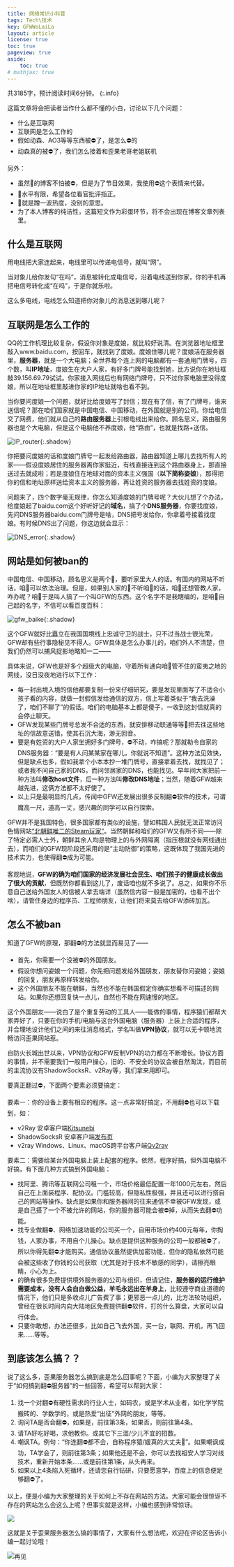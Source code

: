 ```yaml
---
title: 网络常识小科普
tags: Tech\技术
key: GFWWoLaiLa
layout: article
license: true
toc: true
pageview: true
aside:
    toc: true
# mathjax: true
---
```


<meta itemprop="name" content="网络常识小科普">
<meta itemprop="description" content="以上，便是小编为大家整理的关于如何上不存在网站的方法。大家可能会很惊讶不存在的网站怎么会这么上呢？但事实就是这样，小编也感到非常惊讶。">
<meta itemprop="image" content="https://raw.githubusercontent.com/ZaoHan415/ZaoHan415.github.io/master/assets/images/BeHit.jpg">

共3185字，预计阅读时间6分钟。
{:.info}

这篇文章将会把读者当作什么都不懂的小白，讨论以下几个问题：

- 什么是互联网
- 互联网是怎么工作的
- 假如动森、AO3等等东西被:no_entry:了，是怎么:no_entry:的
- 动森真的被:no_entry:了，我们怎么接着和歪果老哥老姐联机

<!--more-->
另外：

- 虽然:baby:的博客不怕被:no_entry:，但是为了节目效果，我使用:no_entry:这个表情来代替。
- :baby:水平有限，希望各位看官批评指正。
- :baby:就是蹭一波热度，没别的意思。
- 为了本人博客的纯洁性，这篇短文作为彩蛋环节，将不会出现在博客文章列表里。

## 什么是互联网

用电线把大家连起来，电线里可以传递电信号，就叫“网”。

当对象儿给你发句“在吗”，消息被转化成电信号，沿着电线送到你家，你的手机再把电信号转化成“在吗”，于是你就乐啦。

这么多电线，电线怎么知道把你对象儿的消息送到哪儿呢？

## 互联网是怎么工作的

QQ的工作机理比较复杂，假设你对象是度娘，就比较好说清。在浏览器地址框里敲入www.baidu.com，按回车，就找到了度娘。度娘住哪儿呢？度娘活在服务器里，**服务器**，就是一个大电脑；全世界每个连上网的电脑都有一套通用门牌号，四个数，叫**IP地址**，度娘生在大户人家，有好多门牌号能找到她，比方说你在地址框敲39.156.69.79试试。你家接入网线后也有网络门牌号，只不过你家电脑里没得度娘，所以在地址框里敲进你家的IP地址就啥也看不到。

当你要问度娘一个问题，就好比给度娘写了封信；现在有了信，有了门牌号，谁来送信呢？那在咱们国家就是中国电信、中国移动，在外国就是别的公司。你给电信交了网费，他们就从自己的**路由服务器**上引根电线出来给你。顾名思义，路由服务器也是个大电脑，但是这个电脑他不养度娘，他“路由”，也就是找路+送信。

![IP_router](https://raw.githubusercontent.com/ZaoHan415/ZaoHan415.github.io/master/assets/images/IP_router.png){:.shadow}

你把要问度娘的话和度娘门牌号一起发给路由器，路由器知道上哪儿去找所有人的家——假设度娘居住的服务器离你家挺近，有线直接连到这个路由器身上，那直接送过去就成啦；若是度娘住在地球对面的资本主义强国（**以下简称姿娘**），那得把你的信和地址原样送给资本主义的服务器，再让姓资的服务器去找姓资的度娘。

问题来了，四个数字毫无规律，你怎么知道度娘的门牌号呢？大伙儿想了个办法，给度娘起了baidu.com这个好听好记的**域名**，搞了个**DNS服务器**，你要找度娘，先问DNS服务器baidu.com门牌号是啥，DNS把号发给你，你拿着号接着找度娘。有时候DNS出了问题，你这边就会显示：

![DNS_error](https://raw.githubusercontent.com/ZaoHan415/ZaoHan415.github.io/master/assets/images/dns-server-cannot-be-reached.png){:.shadow}

## 网站是如何被ban的

中国电信、中国移动，顾名思义是两个:baby:，要听家里大人的话。有国内的网站不听话，咱:older_man:可以依法治理。但是，如果别人家的:baby:不听咱:older_man:的话，咱:older_man:还想管教人家，咋办呢？咱:older_man:于是叫人搞了一个叫GFW的东西。这个名字不是我瞎编的，是咱:older_man:自己起的名字，不信可以看百度百科：

![gfw_baike](https://raw.githubusercontent.com/ZaoHan415/ZaoHan415.github.io/master/assets/images/GFW_baike.png){:.shadow}

这个GFW就好比矗立在我国国境线上忠诚守卫的战士，只不过当战士很光荣，GFW却有些行事隐秘见不得人。GFW具体是怎么办事儿的，咱们外人不清楚，但我们仍然可以捕风捉影地略知一二——

具体来说，GFW也是好多个超级大的电脑，守着所有通向咱:older_man:管不住的蛮夷之地的网线，没日没夜地进行以下工作：

- 每一封出境入境的信他都要复制一份来仔细研究，要是发现里面写了不适合小孩子看的内容，就做一封假信发给通信的双方，信上写着类似于“我去洗澡了，咱们不聊了”的假话。咱们的电脑基本上都是傻子，一收到这封信就真的会停止聊天。
- GFW发现某些门牌号总发不合适的东西，就安排移动联通等等:baby:把去往这些地址的信故意送错，使其石沉大海，渺无回音。
- 要是有姓资的大户人家坐拥好多门牌号，:no_entry:不动，咋搞呢？那就勒令自家的DNS服务器：“要是有人问某某家在哪儿，你就说不知道”。这种方法见效快，但是缺点也多，假如我拿个小本本抄一堆门牌号，直接拿着去找，就找见了；或者我不问自己家的DNS，而问邻居家的DNS，也能找见。早年间大家把前一种方法叫**修改host文件**，后一种方法叫**修改DNS地址**；当然，随着GFW越来越先进，这俩方法都不太好使了。
- 以上只是最明显的几点，传闻中GFW还发展出很多反制翻:no_entry:软件的技术，可谓魔高一尺，道高一丈，感兴趣的同学可以自行探索。

GFW并不是我国特色，很多国家都有类似的设施，譬如<span class="heimu" title="一个黑幕">韩国人民就无法正常访问色情网站</span>[“北朝鲜唯二的Steam玩家”](https://www.wanplus.com/article/183077.html)。当然朝鲜和咱们的GFW又有所不同——除了特定必需人士外，朝鲜其余人均是物理上的与外网隔离（指压根就没有网线通出去），而咱们的GFW现阶段还采用的是“主动防御”的策略，这既体现了我国先进的技术实力，也使得翻:no_entry:成为可能。

客观地说，**GFW的确为咱们国家的经济发展社会民生、咱们孩子的健康成长做出了很大的贡献**，<span class="heimu" title="又一个黑幕">但既然你都看到这儿了，废话咱也就不多说了</span>。总之，如果你不乐意自己送给外国友人的信被人拿去端详（虽然信内容一般是加密的，也看不出个啥），请管住身边的程序员、工程师朋友，让他们将来莫去给GFW添砖加瓦。

## 怎么不被ban

知道了GFW的原理，那翻:no_entry:的方法就显而易见了——

- 首先，你需要一个没被:no_entry:的外国朋友。
- 假设你想问姿娘一个问题，你先把问题发给外国朋友，朋友替你问姿娘；姿娘的回复，朋友再原样转发给你。
- 这个外国朋友不能在朝鲜，当然也不能在韩国<span class="heimu" title="再一个黑幕">假定你确实想看不可描述的网站</span>。如果你还想回复快一点儿，自然也不能在网速慢的地区。

这个外国朋友——说白了是个重复劳动的工具人——能做的事情，程序猿们都帮大家弄好了，只要在你的手机/电脑与这台外国电脑（服务器）上装上合适的程序，并合理地设计他们之间的来往消息格式，学名叫做**VPN协议**，就可以无卡顿地流畅访问歪果网站惹。

自防火长城出世以来，VPN协议和GFW反制VPN的功力都在不断增长。协议方面的事情，并不需要我们一般用户操心，旧的、不安全的协议会被自然淘汰，而目前的主流协议有ShadowSocksR、v2Ray等，我们拿来用即可。

要真正翻过:no_entry:，下面两个要素必须要搞定：

要素一：你的设备上要有相应的程序。这一点非常好搞定，不用翻:no_entry:也可以下载到，如：

- v2Ray 安卓客户端[Kitsunebi](https://github.com/eycorsican/kitsunebi-android/releases)
- ShadowSocksR 安卓客户端[发布页](https://github.com/shadowsocksr-backup/shadowsocksr-android/releases)
- v2ray Windows、Linux、macOS跨平台客户端[Qv2ray](https://github.com/Qv2ray/Qv2ray)

要素二：需要给某台外国电脑上装上配套的程序。依然，程序好搞，但外国电脑不好搞，有下面几种方式搞到外国电脑：

- 找阿里、腾讯等互联网公司租一个，市场价格最低配置一年1000元左右，然后自己在上面装程序、配协议。门槛较高，但隐私性极强，并且还可以进行搭自己的网站等操作。缺点是如果你和服务器间的往来通信不幸被GFW发现，或是自己搭了一个不被允许的网站，你的服务器可能会被:no_entry:掉，从而失去翻:no_entry:功能。
- 找专业做翻:no_entry:、网络加速功能的公司买一个，自用市场价约400元每年，你掏钱，人家办事，不用自个儿操心。缺点是提供这种服务的公司一般都被:no_entry:了，所以你得先翻:no_entry:才能购买。通信协议虽然提供加密功能，但你的隐私依然可能会被这些收了你钱的公司获取（尤其是对于技术不敏感的同学），请擦亮眼睛，小心为上。
- 的确有很多免费提供境外服务器的公司与组织，但请记住，**服务器的运行维护需要成本，没有人会白白做公益，羊毛永远出在羊身上**，比较遵守商业道德的情况下，他们只是多收点儿广告费了事；更邪恶一点儿的，比方法轮功组织，曾经在很长时间内向大陆地区免费提供翻:no_entry:软件，打的什么算盘，大家可以自行体会。
- 只要你敢想，办法还很多，比如自己飞去外国，买一台，联网、开机，再飞回来……等等。

## 到底该怎么搞？？

说了这么多，歪果服务器怎么搞到底是怎么回事呢？下面，小编为大家整理了关于“如何搞到翻:no_entry:服务器”的一些回答，希望可以帮到大家：

1. 找一个对翻:no_entry:有硬性需求的行业人士，如码农，或是学术从业者，如化学学院搬砖的、学数学的，或是热爱“出征”外网的朋友，等等。
2. 询问TA是否会翻:no_entry:，如果是，前往第3条，如果否，则前往第4条。
3. 请TA好吃好喝，求他教你。或其它下三滥/少儿不宜的招数。
4. 嘲讽TA。例句：“你连翻:no_entry:都不会，自称程序猿/媛真的大丈夫:horse:”。如果嘲讽成功，TA学会了，则前往第3条；如果他还是不会，你可以去找祖安人学习对线技术，重新开始本条……或是前往第1条，从头再来。
5. 如果以上4条陷入死循环，还请您自行钻研，只要愿意学，百度上的信息便足够翻:no_entry:了。

以上，便是小编为大家整理的关于如何上不存在网站的方法。大家可能会很惊讶不存在的网站怎么会这么上呢？但事实就是这样，小编也感到非常惊讶。

<img class="image image--md" src="https://raw.githubusercontent.com/ZaoHan415/ZaoHan415.github.io/master/assets/images/BeHit.jpg"/>

这就是关于歪果服务器怎么搞的事情了，大家有什么想法呢，欢迎在评论区告诉小编一起讨论哦！

![再见](https://raw.githubusercontent.com/ZaoHan415/ZaoHan415.github.io/master/assets/images/goodbye.jpg)
